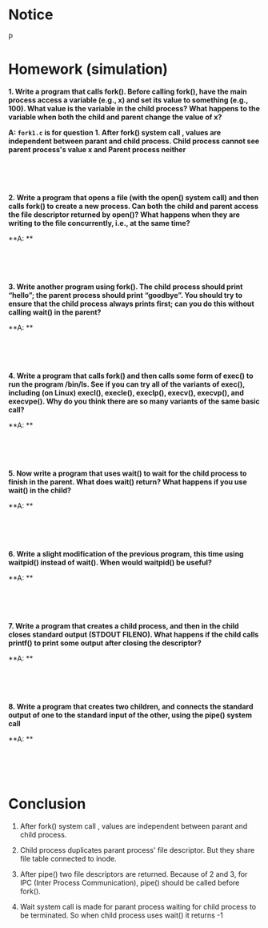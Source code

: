 
# Notice
P

# Homework (simulation)

**1. Write a program that calls fork(). Before calling fork(), have the main process access a variable (e.g., x) and set its value to something (e.g., 100). What value is the variable in the child process? What happens to the variable when both the child and parent change the value of x?**

**A: `fork1.c` is for question 1. After fork() system call , values are independent between parant and child process. Child process cannot see parent process's value x and Parent process neither**

<br><br><br>

**2. Write a program that opens a file (with the open() system call) and then calls fork() to create a new process. Can both the child and parent access the file descriptor returned by open()? What happens when they are writing to the file concurrently, i.e., at the same time?**

**A: **

<br><br><br>

**3. Write another program using fork(). The child process should print “hello”; the parent process should print “goodbye”. You should try to ensure that the child process always prints first; can you do this without calling wait() in the parent?**

**A: **

<br><br><br>

**4. Write a program that calls fork() and then calls some form of exec() to run the program /bin/ls. See if you can try all of the variants of exec(), including (on Linux) execl(), execle(), execlp(), execv(), execvp(), and execvpe(). Why do you think there are so many variants of the same basic call?**

**A: **

<br><br><br>

**5. Now write a program that uses wait() to wait for the child process to finish in the parent. What does wait() return? What happens if you use wait() in the child?**

**A: **

<br><br><br>

**6. Write a slight modification of the previous program, this time using waitpid() instead of wait(). When would waitpid() be useful?**

**A: **

<br><br><br>

**7. Write a program that creates a child process, and then in the child closes standard output (STDOUT FILENO). What happens if the child calls printf() to print some output after closing the descriptor?**

**A: **

<br><br><br>

**8. Write a program that creates two children, and connects the standard output of one to the standard input of the other, using the pipe() system call**

**A: **

<br><br><br>

# Conclusion
1. After fork() system call , values are independent between parant and child process.

2. Child process duplicates parant process' file descriptor. But they share file table connected to inode.

3. After pipe() two file descriptors are returned.
Because of 2 and 3, for IPC (Inter Process Communication), pipe() should be called before fork().

4. Wait system call is made for parant process waiting for child process to be terminated.
So when child process uses wait() it returns -1
